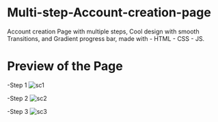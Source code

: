 # Multi-step-Account-creation-page
Account creation Page with multiple steps, Cool design with smooth Transitions, and Gradient progress bar, made with - HTML - CSS - JS.

# Preview of the Page 

-Step 1
![sc1](https://user-images.githubusercontent.com/76783878/136269166-9f8866d3-11a5-4f4b-8d37-848119585ba6.jpg)

-Step 2
![sc2](https://user-images.githubusercontent.com/76783878/136269208-acf3c1e1-abf0-4d78-98af-9d555337996b.jpg)

-Step 3
![sc3](https://user-images.githubusercontent.com/76783878/136269219-ba20b75f-7b0a-4158-a1ec-7c7adc3f0e71.jpg)
